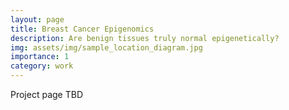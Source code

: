 ```yaml
---
layout: page
title: Breast Cancer Epigenomics
description: Are benign tissues truly normal epigenetically?
img: assets/img/sample_location_diagram.jpg
importance: 1
category: work
---
```


Project page TBD
